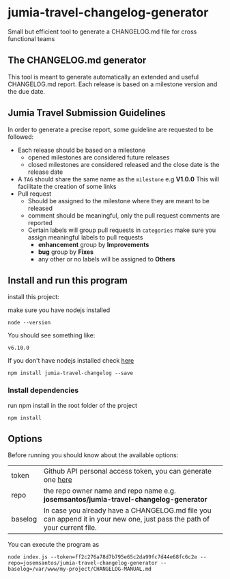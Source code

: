 # jumia-travel-changelog-generator
Small but efficient tool to generate a CHANGELOG.md file for cross functional teams

## The CHANGELOG.md generator
This tool is meant to generate automatically an extended and useful CHANGELOG.md report.
Each release is based on a milestone version and the due date.

## Jumia Travel Submission Guidelines
In order to generate a precise report, some guideline are requested to be followed:

- Each release should be based on a milestone
  - opened milestones are considered future releases
  - closed milestones are considered released and the close date is the release date
- A `TAG` should share the same name as the `milestone` e.g **V1.0.0** This will facilitate the creation of some links
- Pull request
  - Should be assigned to the milestone where they are meant to be released
  - comment should be meaningful, only the pull request comments are reported
  - Certain labels will group pull requests in `categories` make sure you assign meaningful labels to pull requests
    - **enhancement** group by **Improvements**
    - **bug** group by **Fixes**
    - any other or no labels will be assigned to **Others**

## Install and run this program

install this project:

make sure you have nodejs installed

~~~~
node --version
~~~~

You should see something like:

~~~~
v6.10.0
~~~~

If you don't have nodejs installed check [here](https://nodejs.org/en/download/)

~~~~
npm install jumia-travel-changelog --save
~~~~

### Install dependencies

run npm install in the root folder of the project

~~~~
npm install
~~~~

## Options

Before running you should know about the available options:

<table>
    <tr>
        <td>token</td>
        <td>Github API personal access token, you can generate one <a target="_blank" href="https://github.com/settings/tokens/new">here</a></td>
    </tr>
    <tr>
        <td>repo</td>
        <td>the repo owner name and repo name e.g. <strong>josemsantos/jumia-travel-changelog-generator</strong></td>
    </tr>
    <tr>
        <td>baselog</td>
        <td>In case you already have a CHANGELOG.md file you can append it in your new one, just pass the path of your current file.</td>
    </tr>
</table>

You can execute the program as

~~~~
node index.js --token=ff2c276a78d7b795e65c2da99fc7d44e68fc6c2e --repo=josemsantos/jumia-travel-changelog-generator --baselog=/var/www/my-project/CHANGELOG-MANUAL.md
~~~~

